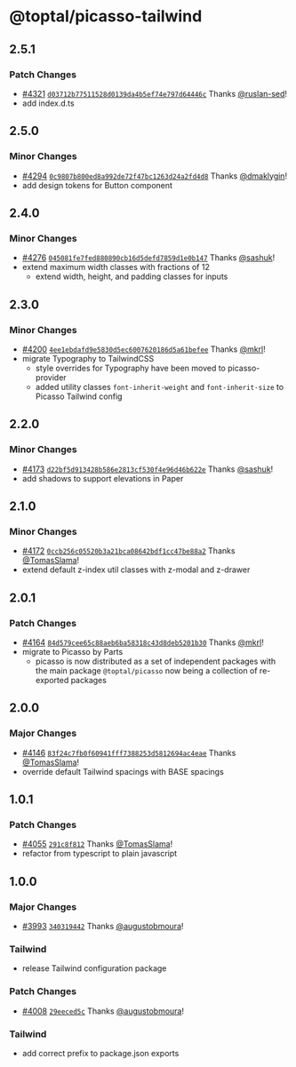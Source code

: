 # @toptal/picasso-tailwind

## 2.5.1

### Patch Changes

- [#4321](https://github.com/toptal/picasso/pull/4321) [`d03712b77511528d0139da4b5ef74e797d64446c`](https://github.com/toptal/picasso/commit/d03712b77511528d0139da4b5ef74e797d64446c) Thanks [@ruslan-sed](https://github.com/ruslan-sed)!
- add index.d.ts

## 2.5.0

### Minor Changes

- [#4294](https://github.com/toptal/picasso/pull/4294) [`0c9807b800ed8a992de72f47bc1263d24a2fd4d8`](https://github.com/toptal/picasso/commit/0c9807b800ed8a992de72f47bc1263d24a2fd4d8) Thanks [@dmaklygin](https://github.com/dmaklygin)!
- add design tokens for Button component

## 2.4.0

### Minor Changes

- [#4276](https://github.com/toptal/picasso/pull/4276) [`045081fe7fed880890cb16d5defd7859d1e0b147`](https://github.com/toptal/picasso/commit/045081fe7fed880890cb16d5defd7859d1e0b147) Thanks [@sashuk](https://github.com/sashuk)!
- extend maximum width classes with fractions of 12
  - extend width, height, and padding classes for inputs

## 2.3.0

### Minor Changes

- [#4200](https://github.com/toptal/picasso/pull/4200) [`4ee1ebdafd9e5830d5ec6007620186d5a61befee`](https://github.com/toptal/picasso/commit/4ee1ebdafd9e5830d5ec6007620186d5a61befee) Thanks [@mkrl](https://github.com/mkrl)!
- migrate Typography to TailwindCSS
  - style overrides for Typography have been moved to picasso-provider
  - added utility classes `font-inherit-weight` and `font-inherit-size` to Picasso Tailwind config

## 2.2.0

### Minor Changes

- [#4173](https://github.com/toptal/picasso/pull/4173) [`d22bf5d913428b586e2813cf530f4e96d46b622e`](https://github.com/toptal/picasso/commit/d22bf5d913428b586e2813cf530f4e96d46b622e) Thanks [@sashuk](https://github.com/sashuk)!
- add shadows to support elevations in Paper

## 2.1.0

### Minor Changes

- [#4172](https://github.com/toptal/picasso/pull/4172) [`0ccb256c05520b3a21bca08642bdf1cc47be88a2`](https://github.com/toptal/picasso/commit/0ccb256c05520b3a21bca08642bdf1cc47be88a2) Thanks [@TomasSlama](https://github.com/TomasSlama)!
- extend default z-index util classes with z-modal and z-drawer

## 2.0.1

### Patch Changes

- [#4164](https://github.com/toptal/picasso/pull/4164) [`84d579cee65c88aeb6ba58318c43d8deb5201b30`](https://github.com/toptal/picasso/commit/84d579cee65c88aeb6ba58318c43d8deb5201b30) Thanks [@mkrl](https://github.com/mkrl)!
- migrate to Picasso by Parts
  - picasso is now distributed as a set of independent packages with the main package `@toptal/picasso` now being a collection of re-exported packages

## 2.0.0

### Major Changes

- [#4146](https://github.com/toptal/picasso/pull/4146) [`83f24c7fb0f60941fff7388253d5812694ac4eae`](https://github.com/toptal/picasso/commit/83f24c7fb0f60941fff7388253d5812694ac4eae) Thanks [@TomasSlama](https://github.com/TomasSlama)!
- override default Tailwind spacings with BASE spacings

## 1.0.1

### Patch Changes

- [#4055](https://github.com/toptal/picasso/pull/4055) [`291c8f812`](https://github.com/toptal/picasso/commit/291c8f812a377d0bcf39b490e316b5ec94f93cfe) Thanks [@TomasSlama](https://github.com/TomasSlama)!
- refactor from typescript to plain javascript

## 1.0.0

### Major Changes

- [#3993](https://github.com/toptal/picasso/pull/3993) [`340319442`](https://github.com/toptal/picasso/commit/34031944299df941dbf42503954ca7f9158f930a) Thanks [@augustobmoura](https://github.com/augustobmoura)!

### Tailwind

- release Tailwind configuration package

### Patch Changes

- [#4008](https://github.com/toptal/picasso/pull/4008) [`29eeced5c`](https://github.com/toptal/picasso/commit/29eeced5caf580a71f072736e03d9388b557b855) Thanks [@augustobmoura](https://github.com/augustobmoura)!

### Tailwind

- add correct prefix to package.json exports
